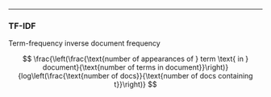 

---

### TF-IDF
Term-frequency inverse document frequency

$$ \frac{\left(\frac{\text{number of appearances of } term \text{ in } document}{\text{number of terms in document}}\right)}{log\left(\frac{\text{number of docs}}{\text{number of docs containing t}}\right)} $$ 